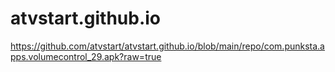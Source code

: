 # atvstart.github.io


https://github.com/atvstart/atvstart.github.io/blob/main/repo/com.punksta.apps.volumecontrol_29.apk?raw=true

